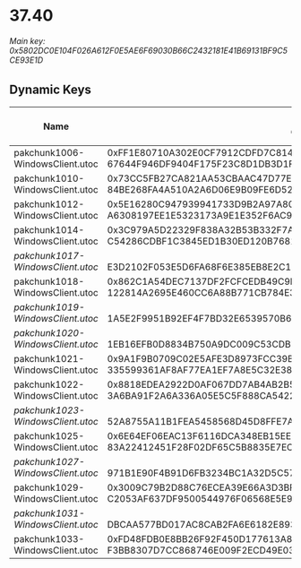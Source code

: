 # 37.40

###### *Main key: 0x5802DC0E104F026A612F0E5AE6F69030B66C2432181E41B69131BF9C5CE93E1D*

## Dynamic Keys

| Name                              | Key</br>GUID                                                                                            | High Res Textures |
|-----------------------------------|---------------------------------------------------------------------------------------------------------|-------------------|
| pakchunk1006-WindowsClient.utoc   | 0xFF1E80710A302E0CF7912CDFD7C8147DF2219E3DF89F5F6A89E6B4C351392417</br>67644F946DF9404F175F23C8D1DB3D1F | ✔️                |
| pakchunk1010-WindowsClient.utoc   | 0x73CC5FB27CA821AA53CBAAC47D77E9383FAACE0BE1472323C2DCC371D243FE46</br>84BE268FA4A510A2A6D06E9B09FE6D52 | ❌                 |
| pakchunk1012-WindowsClient.utoc   | 0x5E16280C947939941733D9B2A97A80F325D8C26DE1DE4887BA4F06082672D8E4</br>A6308197EE1E5323173A9E1E352F6AC9 | ❌                 |
| pakchunk1014-WindowsClient.utoc   | 0x3C979A5D22329F838A32B53B332F7A6E52AC1BBEA163F8092805ADA449CA80B8</br>C54286CDBF1C3845ED1B30ED120B7681 | ✔️                |
| *pakchunk1017-WindowsClient.utoc* | </br>E3D2102F053E5D6FA68F6E385EB8E2C1                                                                   | ❌                 |
| pakchunk1018-WindowsClient.utoc   | 0x862C1A54DEC7137DF2FCFCEDB49C9F84628E5E9013C934E3A6B9B5EFEA597A5D</br>122814A2695E460CC6A88B771CB784E3 | ✔️                |
| *pakchunk1019-WindowsClient.utoc* | </br>1A5E2F9951B92EF4F7BD32E6539570B6                                                                   | ✔️                |
| *pakchunk1020-WindowsClient.utoc* | </br>1EB16EFB0D8834B750A9DC009C53CDB7                                                                   | ❌                 |
| pakchunk1021-WindowsClient.utoc   | 0x9A1F9B0709C02E5AFE3D8973FCC39B0981CF90B1276AF54EB2C737F0BCE07FCE</br>335599361AF8AF77EA1EF7A8E5C32E38 | ❌                 |
| pakchunk1022-WindowsClient.utoc   | 0x8818EDEA2922D0AF067DD7AB4AB2B5968760BE7A2668140BF4055782E66511D4</br>3A6BA91F2A6A336A05E5C5F888CA5422 | ❌                 |
| *pakchunk1023-WindowsClient.utoc* | </br>52A8755A11B1FEA5458568D45D8FFE7A                                                                   | ✔️                |
| pakchunk1025-WindowsClient.utoc   | 0x6E64EF06EAC13F6116DCA348EB15EEFE7939E3C4B14B665E15C00F2AD6DE640F</br>83A22412451F28F02DF65C5B8835E7EC | ❌                 |
| *pakchunk1027-WindowsClient.utoc* | </br>971B1E90F4B91D6FB3234BC1A32D5C57                                                                   | ❌                 |
| pakchunk1029-WindowsClient.utoc   | 0x3009C79B2D88C76ECEA39E66A3D3BF463E560E1C66F22DB67B8E8C20DA9B5966</br>C2053AF637DF9500544976F06568E5E9 | ✔️                |
| *pakchunk1031-WindowsClient.utoc* | </br>DBCAA577BD017AC8CAB2FA6E6182E893                                                                   | ✔️                |
| pakchunk1033-WindowsClient.utoc   | 0xFD48FDB0E8BB26F92F450D177613A84032A88A49D81E22AF9E8FC16DFB8B01CC</br>F3BB8307D7CC868746E009F2ECD49E03 | ✔️                |
